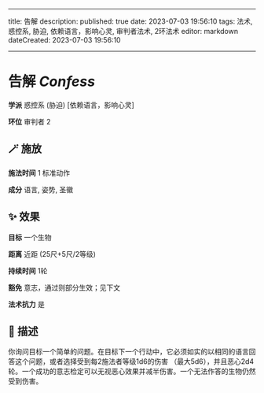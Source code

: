 
---
title: 告解
description: 
published: true
date: 2023-07-03 19:56:10
tags: 法术, 惑控系, 胁迫, 依赖语言，影响心灵, 审判者法术, 2环法术
editor: markdown
dateCreated: 2023-07-03 19:56:10

---

# **告解** *Confess*

**学派** 惑控系 (胁迫) \[依赖语言，影响心灵\] 

**环位** 审判者 2

## 🪄 施放

**施法时间** 1 标准动作

**成分** 语言, 姿势, 圣徽

## ✨ 效果 

**目标** 一个生物 

**距离** 近距 (25尺+5尺/2等级)  

**持续时间** 1轮 

**豁免** 意志，通过则部分生效；见下文

**法术抗力** 是

## 📖 描述

你询问目标一个简单的问题。在目标下一个行动中，它必须如实的以相同的语言回答这个问题，或者选择受到每2施法者等级1d6的伤害 （最大5d6），并且恶心2d4轮。一个成功的意志检定可以无视恶心效果并减半伤害。一个无法作答的生物仍然受到伤害。
    